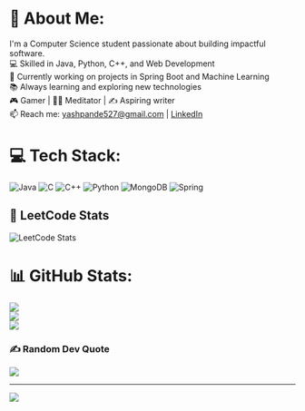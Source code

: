# 💫 About Me:
I'm a Computer Science student passionate about building impactful software.  <br>💻 Skilled in Java, Python, C++, and Web Development  <br>🚀 Currently working on projects in Spring Boot and Machine Learning  <br>📚 Always learning and exploring new technologies  <br>🎮 Gamer | 🧘‍♂️ Meditator | ✍️ Aspiring writer  
📫 Reach me: yashpande527@gmail.com | [LinkedIn](https://www.linkedin.com/in/yash-pande-44b853300)
# 💻 Tech Stack:
![Java](https://img.shields.io/badge/java-%23ED8B00.svg?style=for-the-badge&logo=openjdk&logoColor=white) ![C](https://img.shields.io/badge/c-%2300599C.svg?style=for-the-badge&logo=c&logoColor=white) ![C++](https://img.shields.io/badge/c++-%2300599C.svg?style=for-the-badge&logo=c%2B%2B&logoColor=white) ![Python](https://img.shields.io/badge/python-3670A0?style=for-the-badge&logo=python&logoColor=ffdd54) ![MongoDB](https://img.shields.io/badge/MongoDB-%234ea94b.svg?style=for-the-badge&logo=mongodb&logoColor=white) ![Spring](https://img.shields.io/badge/spring-%236DB33F.svg?style=for-the-badge&logo=spring&logoColor=white)
## 🧠 LeetCode Stats

![LeetCode Stats](https://leetcard.jacoblin.cool/Yash_pande?ext=contest&animation=true&theme=unicorn)


# 📊 GitHub Stats:
![](https://github-readme-stats.vercel.app/api?username=Alphabot&theme=dark&hide_border=false&include_all_commits=false&count_private=false)<br/>
![](https://nirzak-streak-stats.vercel.app/?user=Alphabot&theme=dark&hide_border=false)<br/>
![](https://github-readme-stats.vercel.app/api/top-langs/?username=Alphabot&theme=dark&hide_border=false&include_all_commits=false&count_private=false&layout=compact)

### ✍️ Random Dev Quote
![](https://quotes-github-readme.vercel.app/api?type=horizontal&theme=dark)

---
[![](https://visitcount.itsvg.in/api?id=Alphabot&icon=0&color=0)](https://visitcount.itsvg.in)


